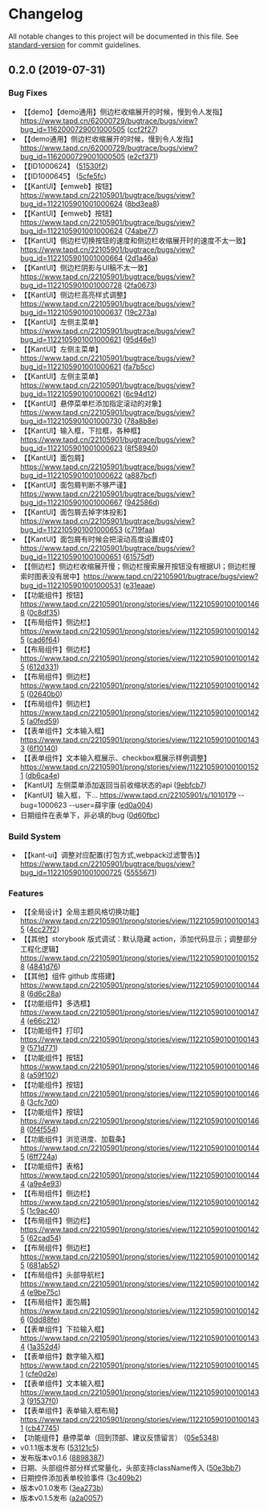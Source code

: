# Changelog

All notable changes to this project will be documented in this file. See [standard-version](https://github.com/conventional-changelog/standard-version) for commit guidelines.

## 0.2.0 (2019-07-31)


### Bug Fixes

* 【【demo】【demo通用】侧边栏收缩展开的时候，慢到令人发指】https://www.tapd.cn/62000729/bugtrace/bugs/view?bug_id=1162000729001000505 ([ccf2f27](https://github.com/1msoft/em-component/commit/ccf2f27))
* 【【demo通用】侧边栏收缩展开的时候，慢到令人发指】https://www.tapd.cn/62000729/bugtrace/bugs/view?bug_id=1162000729001000505 ([e2cf371](https://github.com/1msoft/em-component/commit/e2cf371))
* 【【ID1000624】 ([51530f2](https://github.com/1msoft/em-component/commit/51530f2))
* 【【ID1000645】 ([5cfe5fc](https://github.com/1msoft/em-component/commit/5cfe5fc))
* 【【KantUI】【emweb】按钮】https://www.tapd.cn/22105901/bugtrace/bugs/view?bug_id=1122105901001000624 ([8bd3ea8](https://github.com/1msoft/em-component/commit/8bd3ea8))
* 【【KantUI】【emweb】按钮】https://www.tapd.cn/22105901/bugtrace/bugs/view?bug_id=1122105901001000624 ([74abe77](https://github.com/1msoft/em-component/commit/74abe77))
* 【【KantUI】侧边栏切换按钮的速度和侧边栏收缩展开时的速度不太一致】https://www.tapd.cn/22105901/bugtrace/bugs/view?bug_id=1122105901001000664 ([2d1a46a](https://github.com/1msoft/em-component/commit/2d1a46a))
* 【【KantUI】侧边栏阴影与UI稿不太一致】https://www.tapd.cn/22105901/bugtrace/bugs/view?bug_id=1122105901001000728 ([2fa0673](https://github.com/1msoft/em-component/commit/2fa0673))
* 【【KantUI】侧边栏高亮样式调整】https://www.tapd.cn/22105901/bugtrace/bugs/view?bug_id=1122105901001000637 ([19c273a](https://github.com/1msoft/em-component/commit/19c273a))
* 【【KantUI】左侧主菜单】https://www.tapd.cn/22105901/bugtrace/bugs/view?bug_id=1122105901001000621 ([95d46e1](https://github.com/1msoft/em-component/commit/95d46e1))
* 【【KantUI】左侧主菜单】https://www.tapd.cn/22105901/bugtrace/bugs/view?bug_id=1122105901001000621 ([fa7b5cc](https://github.com/1msoft/em-component/commit/fa7b5cc))
* 【【KantUI】左侧主菜单】https://www.tapd.cn/22105901/bugtrace/bugs/view?bug_id=1122105901001000621 ([6c94d12](https://github.com/1msoft/em-component/commit/6c94d12))
* 【【KantUI】悬停菜单栏添加指定滚动的对象】https://www.tapd.cn/22105901/bugtrace/bugs/view?bug_id=1122105901001000730 ([78a8b8e](https://github.com/1msoft/em-component/commit/78a8b8e))
* 【【KantUI】输入框，下拉框，各种框】https://www.tapd.cn/22105901/bugtrace/bugs/view?bug_id=1122105901001000623 ([8f58940](https://github.com/1msoft/em-component/commit/8f58940))
* 【【KantUI】面包屑】https://www.tapd.cn/22105901/bugtrace/bugs/view?bug_id=1122105901001000622 ([a887bcf](https://github.com/1msoft/em-component/commit/a887bcf))
* 【【KantUI】面包屑判断不够严谨】https://www.tapd.cn/22105901/bugtrace/bugs/view?bug_id=1122105901001000667 ([942586d](https://github.com/1msoft/em-component/commit/942586d))
* 【【KantUI】面包屑去掉字体投影】https://www.tapd.cn/22105901/bugtrace/bugs/view?bug_id=1122105901001000653 ([c719faa](https://github.com/1msoft/em-component/commit/c719faa))
* 【【KantUI】面包屑有时候会把滚动高度设置成0】https://www.tapd.cn/22105901/bugtrace/bugs/view?bug_id=1122105901001000651 ([61575df](https://github.com/1msoft/em-component/commit/61575df))
* 【【侧边栏】侧边栏收缩展开慢；侧边栏搜索展开按钮没有根据UI；侧边栏搜索时图表没有居中】https://www.tapd.cn/22105901/bugtrace/bugs/view?bug_id=1122105901001000531 ([e31eaae](https://github.com/1msoft/em-component/commit/e31eaae))
* 【【功能组件】按钮】 https://www.tapd.cn/22105901/prong/stories/view/1122105901001001468 ([0c8df35](https://github.com/1msoft/em-component/commit/0c8df35))
* 【【布局组件】侧边栏】 https://www.tapd.cn/22105901/prong/stories/view/1122105901001001425 ([cad6f64](https://github.com/1msoft/em-component/commit/cad6f64))
* 【【布局组件】侧边栏】 https://www.tapd.cn/22105901/prong/stories/view/1122105901001001425 ([612d331](https://github.com/1msoft/em-component/commit/612d331))
* 【【布局组件】侧边栏】 https://www.tapd.cn/22105901/prong/stories/view/1122105901001001425 ([02640b0](https://github.com/1msoft/em-component/commit/02640b0))
* 【【布局组件】侧边栏】 https://www.tapd.cn/22105901/prong/stories/view/1122105901001001425 ([a0fed59](https://github.com/1msoft/em-component/commit/a0fed59))
* 【【表单组件】文本输入框】 https://www.tapd.cn/22105901/prong/stories/view/1122105901001001433 ([6f10140](https://github.com/1msoft/em-component/commit/6f10140))
* 【【表单组件】文本输入框展示、checkbox框展示样例调整】 https://www.tapd.cn/22105901/prong/stories/view/1122105901001001521 ([db6ca4e](https://github.com/1msoft/em-component/commit/db6ca4e))
* 【KantUI】左侧菜单添加返回当前收缩状态的api ([9ebfcb7](https://github.com/1msoft/em-component/commit/9ebfcb7))
* 【KantUI】输入框，下... https://www.tapd.cn/22105901/s/1010179 --bug=1000623 --user=薛宇康 ([ed0a004](https://github.com/1msoft/em-component/commit/ed0a004))
* 日期组件在表单下，非必填的bug ([0d60fbc](https://github.com/1msoft/em-component/commit/0d60fbc))


### Build System

* 【【kant-ui】调整对应配置(打包方式,webpack过滤警告)】https://www.tapd.cn/22105901/bugtrace/bugs/view?bug_id=1122105901001000725 ([5555671](https://github.com/1msoft/em-component/commit/5555671))


### Features

* 【【全局设计】全局主题风格切换功能】 https://www.tapd.cn/22105901/prong/stories/view/1122105901001001435 ([4cc27f2](https://github.com/1msoft/em-component/commit/4cc27f2))
* 【【其他】storybook 版式调试：默认隐藏 action，添加代码显示；调整部分工程化逻辑】 https://www.tapd.cn/22105901/prong/stories/view/1122105901001001528 ([4841d76](https://github.com/1msoft/em-component/commit/4841d76))
* 【【其他】组件 github 库搭建】 https://www.tapd.cn/22105901/prong/stories/view/1122105901001001448 ([6d6c28a](https://github.com/1msoft/em-component/commit/6d6c28a))
* 【【功能组件】多选框】 https://www.tapd.cn/22105901/prong/stories/view/1122105901001001474 ([e66c212](https://github.com/1msoft/em-component/commit/e66c212))
* 【【功能组件】打印】 https://www.tapd.cn/22105901/prong/stories/view/1122105901001001439 ([571d771](https://github.com/1msoft/em-component/commit/571d771))
* 【【功能组件】按钮】 https://www.tapd.cn/22105901/prong/stories/view/1122105901001001468 ([a59f102](https://github.com/1msoft/em-component/commit/a59f102))
* 【【功能组件】按钮】 https://www.tapd.cn/22105901/prong/stories/view/1122105901001001468 ([3cfc7d0](https://github.com/1msoft/em-component/commit/3cfc7d0))
* 【【功能组件】按钮】 https://www.tapd.cn/22105901/prong/stories/view/1122105901001001468 ([0f4f554](https://github.com/1msoft/em-component/commit/0f4f554))
* 【【功能组件】浏览进度、加载条】 https://www.tapd.cn/22105901/prong/stories/view/1122105901001001445 ([6ff724a](https://github.com/1msoft/em-component/commit/6ff724a))
* 【【功能组件】表格】 https://www.tapd.cn/22105901/prong/stories/view/1122105901001001444 ([a9e4e93](https://github.com/1msoft/em-component/commit/a9e4e93))
* 【【布局组件】侧边栏】 https://www.tapd.cn/22105901/prong/stories/view/1122105901001001425 ([1c9ac40](https://github.com/1msoft/em-component/commit/1c9ac40))
* 【【布局组件】侧边栏】 https://www.tapd.cn/22105901/prong/stories/view/1122105901001001425 ([62cad54](https://github.com/1msoft/em-component/commit/62cad54))
* 【【布局组件】侧边栏】 https://www.tapd.cn/22105901/prong/stories/view/1122105901001001425 ([681ab52](https://github.com/1msoft/em-component/commit/681ab52))
* 【【布局组件】头部导航栏】 https://www.tapd.cn/22105901/prong/stories/view/1122105901001001424 ([e9be75c](https://github.com/1msoft/em-component/commit/e9be75c))
* 【【布局组件】面包屑】 https://www.tapd.cn/22105901/prong/stories/view/1122105901001001426 ([0dd88fe](https://github.com/1msoft/em-component/commit/0dd88fe))
* 【【表单组件】下拉输入框】 https://www.tapd.cn/22105901/prong/stories/view/1122105901001001434 ([1a352d4](https://github.com/1msoft/em-component/commit/1a352d4))
* 【【表单组件】数字输入框】 https://www.tapd.cn/22105901/prong/stories/view/1122105901001001451 ([cfe0d2e](https://github.com/1msoft/em-component/commit/cfe0d2e))
* 【【表单组件】文本输入框】 https://www.tapd.cn/22105901/prong/stories/view/1122105901001001433 ([91537f0](https://github.com/1msoft/em-component/commit/91537f0))
* 【【表单组件】表单输入框布局】 https://www.tapd.cn/22105901/prong/stories/view/1122105901001001431 ([cb47745](https://github.com/1msoft/em-component/commit/cb47745))
* 【功能组件】悬停菜单（回到顶部、建议反馈留言） ([05e5348](https://github.com/1msoft/em-component/commit/05e5348))
* v0.1.1版本发布 ([53121c5](https://github.com/1msoft/em-component/commit/53121c5))
* 发布版本v0.1.6 ([8898387](https://github.com/1msoft/em-component/commit/8898387))
* 日期、头部组件部分样式常量化，头部支持className传入 ([50e3bb7](https://github.com/1msoft/em-component/commit/50e3bb7))
* 日期控件添加表单校验事件 ([3c409b2](https://github.com/1msoft/em-component/commit/3c409b2))
* 版本v0.1.0发布 ([3ea273b](https://github.com/1msoft/em-component/commit/3ea273b))
* 版本v0.1.5发布 ([a2a0057](https://github.com/1msoft/em-component/commit/a2a0057))
